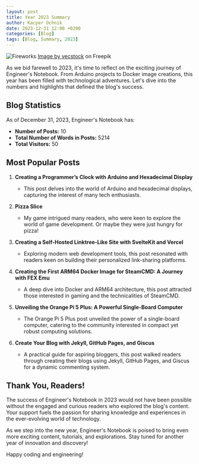 ```yaml
---
layout: post
title: Year 2023 Summary
author: Kacper Ochnik
date: 2023-12-31 12:00 +0200
categories: [Blog]
tags: [Blog, Summary, 2023]
---
```

![Fireworks](/assets/img/2023-summary/fireworks.jpg)
<a href="https://www.freepik.com/free-photo/vibrant-colors-illuminate-exploding-firework-display-night-generated-by-ai_42292572.htm#query=fireworks&position=15&from_view=search&track=sph&uuid=688fa219-0873-45b8-bf1e-45d175569cbc">Image by vecstock</a> on Freepik

As we bid farewell to 2023, it's time to reflect on the exciting journey of Engineer's Notebook. From Arduino projects to Docker image creations, this year has been filled with technological adventures. Let's dive into the numbers and highlights that defined the blog's success.

## Blog Statistics
As of December 31, 2023, Engineer's Notebook has:
- **Number of Posts:** 10
- **Total Number of Words in Posts:** 5214
- **Total Visitors:** 50

## Most Popular Posts

1. **Creating a Programmer’s Clock with Arduino and Hexadecimal Display**
   - This post delves into the world of Arduino and hexadecimal displays, capturing the interest of many tech enthusiasts.

2. **Pizza Slice**
   - My game intrigued many readers, who were keen to explore the world of game development. Or maybe they were just hungry for pizza!

3. **Creating a Self-Hosted Linktree-Like Site with SvelteKit and Vercel**
   - Exploring modern web development tools, this post resonated with readers keen on building their personalized link-sharing platforms.

4. **Creating the First ARM64 Docker Image for SteamCMD: A Journey with FEX Emu**
   - A deep dive into Docker and ARM64 architecture, this post attracted those interested in gaming and the technicalities of SteamCMD.

5. **Unveiling the Orange Pi 5 Plus: A Powerful Single-Board Computer**
   - The Orange Pi 5 Plus post unveiled the power of a single-board computer, catering to the community interested in compact yet robust computing solutions.

6. **Create Your Blog with Jekyll, GitHub Pages, and Giscus**
   - A practical guide for aspiring bloggers, this post walked readers through creating their blogs using Jekyll, GitHub Pages, and Giscus for a dynamic commenting system.

## Thank You, Readers!

The success of Engineer's Notebook in 2023 would not have been possible without the engaged and curious readers who explored the blog's content. Your support fuels the passion for sharing knowledge and experiences in the ever-evolving world of technology.

As we step into the new year, Engineer's Notebook is poised to bring even more exciting content, tutorials, and explorations. Stay tuned for another year of innovation and discovery!

Happy coding and engineering!
